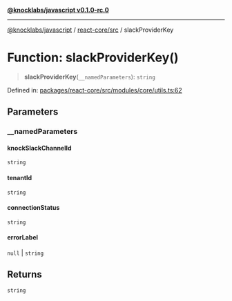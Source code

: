 [**@knocklabs/javascript v0.1.0-rc.0**](../../../README.md)

***

[@knocklabs/javascript](../../../modules.md) / [react-core/src](../README.md) / slackProviderKey

# Function: slackProviderKey()

> **slackProviderKey**(`__namedParameters`): `string`

Defined in: [packages/react-core/src/modules/core/utils.ts:62](https://github.com/knocklabs/javascript/blob/main/packages/react-core/src/modules/core/utils.ts#L62)

## Parameters

### \_\_namedParameters

#### knockSlackChannelId

`string`

#### tenantId

`string`

#### connectionStatus

`string`

#### errorLabel

`null` \| `string`

## Returns

`string`

